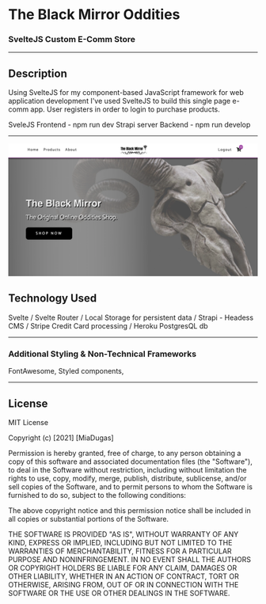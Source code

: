 # The Black Mirror Oddities 
### SvelteJS Custom E-Comm Store

<hr>

## Description
Using SvelteJS for my component-based JavaScript framework for web application development I've used SvelteJS to build this single page e-comm app. User registers in order to login to  purchase products.

SveleJS Frontend - npm run dev
Strapi server Backend - npm run develop
<hr>

 ![Main View](https://github.com/miadugas/svelte_ecomm/blob/main/black_mirror.png)

## Technology Used
Svelte / Svelte Router / Local Storage for persistent data / Strapi - Headess CMS / Stripe Credit Card processing / Heroku PostgresQL db

<hr>

### Additional Styling & Non-Technical Frameworks
FontAwesome, Styled components,

<hr>

## License

MIT License

Copyright (c) [2021] [MiaDugas]

Permission is hereby granted, free of charge, to any person obtaining a copy
of this software and associated documentation files (the "Software"), to deal
in the Software without restriction, including without limitation the rights
to use, copy, modify, merge, publish, distribute, sublicense, and/or sell
copies of the Software, and to permit persons to whom the Software is
furnished to do so, subject to the following conditions:

The above copyright notice and this permission notice shall be included in all
copies or substantial portions of the Software.

THE SOFTWARE IS PROVIDED "AS IS", WITHOUT WARRANTY OF ANY KIND, EXPRESS OR
IMPLIED, INCLUDING BUT NOT LIMITED TO THE WARRANTIES OF MERCHANTABILITY,
FITNESS FOR A PARTICULAR PURPOSE AND NONINFRINGEMENT. IN NO EVENT SHALL THE
AUTHORS OR COPYRIGHT HOLDERS BE LIABLE FOR ANY CLAIM, DAMAGES OR OTHER
LIABILITY, WHETHER IN AN ACTION OF CONTRACT, TORT OR OTHERWISE, ARISING FROM,
OUT OF OR IN CONNECTION WITH THE SOFTWARE OR THE USE OR OTHER DEALINGS IN THE
SOFTWARE.

